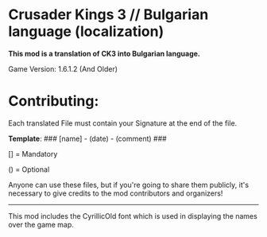 # Crusader Kings 3 // Bulgarian language (localization)
**This mod is a translation of CK3 into Bulgarian language.**

Game Version: 1.6.1.2 (And Older)

# Contributing:
Each translated File must contain your Signature at the end of the file.

**Template**: ### [name] - (date) - (comment) ###

[] = Mandatory

() = Optional

Anyone can use these files, but if you're going to share them publicly, it's necessary to give credits to the mod contributors and organizers!

------------

This mod includes the CyrillicOld font which is used in displaying the names over the game map. 